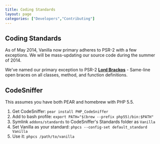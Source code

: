 ```yaml
---
title: Coding Standards
layout: page
categories: ["Developers","Contributing"]
---
```


## Coding Standards

As of May 2014, Vanilla now primary adheres to PSR-2 with a few exceptions. We will be mass-updating our source code during the summer of 2014.

We've named our primary exception to PSR-2 **[Lord Brackos](https://twitter.com/linc/status/462308222427480065)** - Same-line open braces on all classes, method, and function definitions.

## CodeSniffer

This assumes you have both PEAR and homebrew with PHP 5.5.

1. Get CodeSniffer: `pear install PHP_CodeSniffer`
2. Add to bash profile: `export PATH="$(brew --prefix php55)/bin:$PATH"`
3. Symlink `addons/standards` to CodeSniffer's Standards folder as `Vanilla`
4. Set Vanilla as your standard: `phpcs --config-set default_standard Vanilla`
5. Use it: `phpcs /path/to/vanilla`